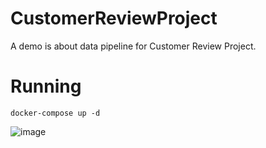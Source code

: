 # CustomerReviewProject
A demo is about data pipeline for Customer Review Project.

# Running

```
docker-compose up -d
```

![image](https://github.com/quangtn266/CustomerReviewProject/assets/50879191/1d9cc561-90f8-4037-bec7-90d5260ded38)
